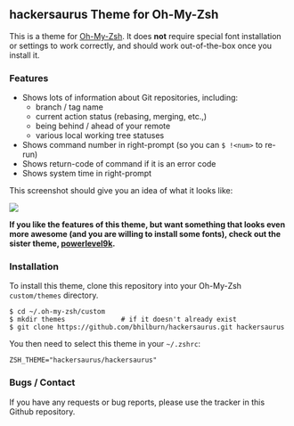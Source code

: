 ## hackersaurus Theme for Oh-My-Zsh

This is a theme for [Oh-My-Zsh](https://github.com/robbyrussell/oh-my-zsh). It
does **not** require special font installation or settings to work correctly,
and should work out-of-the-box once you install it.

### Features
* Shows lots of information about Git repositories, including:
    * branch / tag name
    * current action status (rebasing, merging, etc.,)
    * being behind / ahead of your remote
    * various local working tree statuses
* Shows command number in right-prompt (so you can `$ !<num>` to re-run)
* Shows return-code of command if it is an error code
* Shows system time in right-prompt

This screenshot should give you an idea of what it looks like:

![](http://bhilburn.org/content/images/2014/11/hokietux_theme.png)

**If you like the features of this theme, but want something that looks even
more awesome (and you are willing to install some fonts), check out the sister
theme, [powerlevel9k](https://github.com/bhilburn/powerlevel9k).**

### Installation

To install this theme, clone this repository into your Oh-My-Zsh `custom/themes`
directory.

    $ cd ~/.oh-my-zsh/custom
    $ mkdir themes              # if it doesn't already exist
    $ git clone https://github.com/bhilburn/hackersaurus.git hackersaurus

You then need to select this theme in your `~/.zshrc`:

    ZSH_THEME="hackersaurus/hackersaurus"

### Bugs / Contact

If you have any requests or bug reports, please use the tracker in this Github
repository.

